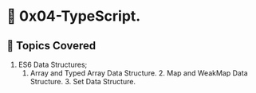 # :book: 0x04-TypeScript.
## :page_with_curl: Topics Covered
1. ES6 Data Structures;
    1. Array and Typed Array Data Structure.
        2. Map and WeakMap Data Structure.
            3. Set Data Structure.
